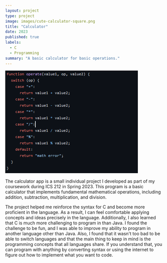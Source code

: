 ```yaml
---
layout: project
type: project
image: images/cute-calculator-square.png
title: "Calculator"
date: 2023
published: true
labels:
  - C
  - Programming
summary: "A basic calculator for basic operations."
---
```


<img class="img-fluid" src="../images/operations-code.png">

The calculator app is a small individual project I developed as part of my coursework during ICS 212 in Spring 2023. This program is a basic calculator that implements fundamental mathematical operations, including addition, subtraction, multiplication, and division.

The project helped me reinforce the syntax for C and become more proficient in the language. As a result, I can feel comfortable applying concepts and ideas precisely in the language. Additionally, I also learned that C is much more challenging to program in than Java. I found the challenge to be fun, and I was able to improve my ability to program in another language other than Java. Also, I found that it wasn't too bad to be able to switch languages and that the main thing to keep in mind is the programming concepts that all languages share. If you understand that, you can program with anything by converting syntax or using the internet to figure out how to implement what you want to code.
